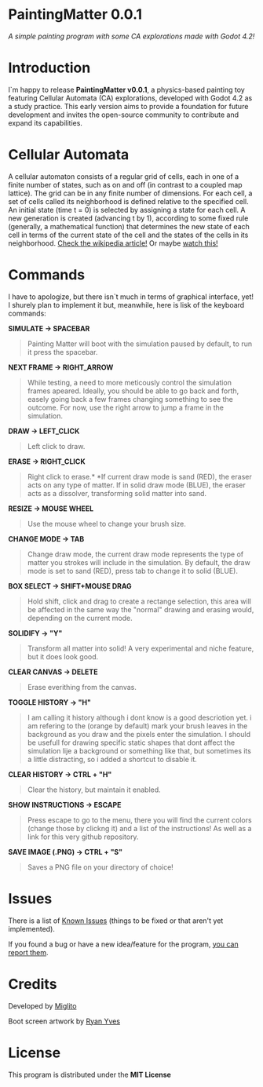 # PaintingMatter 0.0.1
*A simple painting program with some CA explorations made with Godot 4.2!*



# Introduction

 I`m happy to release **PaintingMatter v0.0.1**, a physics-based painting toy featuring Cellular Automata (CA) explorations, developed with Godot 4.2 as a study practice. This early version aims to provide a foundation for future development and invites the open-source community to contribute and expand its capabilities.


# Cellular Automata

A cellular automaton consists of a regular grid of cells, each in one of a finite number of states, such as on and off (in contrast to a coupled map lattice). The grid can be in any finite number of dimensions. For each cell, a set of cells called its neighborhood is defined relative to the specified cell. An initial state (time t = 0) is selected by assigning a state for each cell. A new generation is created (advancing t by 1), according to some fixed rule (generally, a mathematical function) that determines the new state of each cell in terms of the current state of the cell and the states of the cells in its neighborhood. [Check the wikipedia article!](https://en.wikipedia.org/wiki/Cellular_automaton) Or maybe [watch this!](https://www.youtube.com/watch?v=L4u7Zy_b868)


# Commands

I have to apologize, but there isn`t much in terms of graphical interface, yet! I shurely plan to implement it but, meanwhile, here is lisk of the keyboard commands:

**SIMULATE -> SPACEBAR**
>Painting Matter will boot with the simulation paused by default, to run it press the spacebar.

**NEXT FRAME -> RIGHT_ARROW**
>While testing, a need to more meticously control the simulation frames apeared. Ideally, you should be able to go back and forth, easely going back a few frames changing something to see the outcome. For now, use the right arrow to jump a frame in the simulation. 

**DRAW  -> LEFT_CLICK**
>Left click to draw.

**ERASE -> RIGHT_CLICK**
>Right click to erase.*
*If current draw mode is sand (RED), the eraser acts on any type of matter. If in solid draw mode (BLUE), the eraser acts as a dissolver, transforming solid matter into sand.

**RESIZE -> MOUSE WHEEL**
>Use the mouse wheel to change your brush size.

**CHANGE MODE -> TAB**
>Change draw mode, the current draw mode represents the type of matter you strokes will include in the simulation. By default, the draw mode is set to sand (RED), press tab to change it to solid (BLUE).

**BOX SELECT -> SHIFT+MOUSE DRAG**
>Hold shift, click and drag to create a rectange selection, this area will be affected in the same way the "normal" drawing and erasing would, depending on the current mode.

**SOLIDIFY -> "Y"**
>Transform all matter into solid! A very experimental and niche feature, but it does look good.

**CLEAR CANVAS -> DELETE**
>Erase everithing from the canvas.

**TOGGLE HISTORY -> "H"**
>I am calling it history although i dont know is a good descriotion yet. i am refering to the (orange by default) mark your brush leaves in the background as you draw and the pixels enter the simulation. I should be usefull for drawing specific static shapes that dont affect the simulation lije a background or something like that, but sometimes its a little distracting, so i added a shortcut to disable it.

**CLEAR HISTORY -> CTRL + "H"**
>Clear the history, but maintain it enabled.

**SHOW INSTRUCTIONS -> ESCAPE**
>Press escape to go to the menu, there you will find the current colors (change those by clickng it) and a list of the instructions! As well as a link for this very github repository.

**SAVE IMAGE (.PNG) -> CTRL + "S"**
>Saves a PNG file on your directory of choice!


# Issues

There is a list of [Known Issues](https://link-url-here.org) (things to be fixed or that aren't yet implemented).

If you found a bug or have a new idea/feature for the program, [you can report them](https://link-url-here.org).


# Credits

Developed by [Miglito](https://www.instagram.com/miglitopictures)

Boot screen artwork by [Ryan Yves](https://www.instagram.com/naoquenao/)


# License

This program is distributed under the **MIT License**